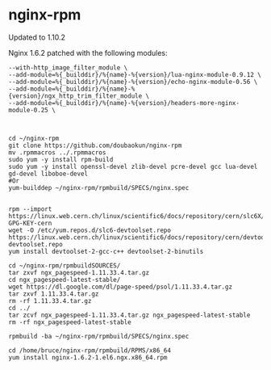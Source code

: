 nginx-rpm
=========


Updated to 1.10.2

Nginx 1.6.2 patched with the following modules:

    --with-http_image_filter_module \
    --add-module=%{_builddir}/%{name}-%{version}/lua-nginx-module-0.9.12 \
    --add-module=%{_builddir}/%{name}-%{version}/echo-nginx-module-0.56 \
    --add-module=%{_builddir}/%{name}-%{version}/ngx_http_trim_filter_module \
    --add-module=%{_builddir}/%{name}-%{version}/headers-more-nginx-module-0.25 \



    cd ~/nginx-rpm
    git clone https://github.com/doubaokun/nginx-rpm
    mv .rpmmacros ../.rpmmacros
    sudo yum -y install rpm-build
    sudo yum -y install openssl-devel zlib-devel pcre-devel gcc lua-devel gd-devel liboboe-devel
    #Or
    yum-builddep ~/nginx-rpm/rpmbuild/SPECS/nginx.spec


    rpm --import https://linux.web.cern.ch/linux/scientific6/docs/repository/cern/slc6X/i386/RPM-GPG-KEY-cern
    wget -O /etc/yum.repos.d/slc6-devtoolset.repo https://linux.web.cern.ch/linux/scientific6/docs/repository/cern/devtoolset/slc6-devtoolset.repo
    yum install devtoolset-2-gcc-c++ devtoolset-2-binutils

    cd ~/nginx-rpm/rpmbuildSOURCES/
    tar zxvf ngx_pagespeed-1.11.33.4.tar.gz
    cd ngx_pagespeed-latest-stable/
    wget https://dl.google.com/dl/page-speed/psol/1.11.33.4.tar.gz
    tar zxvf 1.11.33.4.tar.gz
    rm -rf 1.11.33.4.tar.gz
    cd ../
    tar zcvf ngx_pagespeed-1.11.33.4.tar.gz ngx_pagespeed-latest-stable
    rm -rf ngx_pagespeed-latest-stable

    rpmbuild -ba ~/nginx-rpm/rpmbuild/SPECS/nginx.spec

    cd /home/bruce/nginx-rpm/rpmbuild/RPMS/x86_64
    yum install nginx-1.6.2-1.el6.ngx.x86_64.rpm
